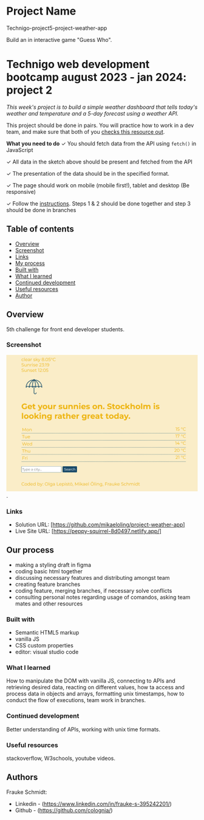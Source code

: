 # Project Name
Technigo-project5-project-weather-app

Build an in interactive game "Guess Who".
# Technigo web development bootcamp august 2023 - jan 2024: project 2

*This week's project is to build a simple weather dashboard that tells today's weather and temperature and a 5-day forecast using a weather API.* 

This project should be done in pairs. You will practice how to work in a dev team, and make sure that both of you [checks this resource out](https://www.notion.so/Working-in-teams-on-GitHub-46b2f4e4a01847a8bf575f9904739088?pvs=21). 

**What you need to do**
✓ You should fetch data from the API using `fetch()` in JavaScript

✓ All data in the sketch above should be present and fetched from the API

✓ The presentation of the data should be in the specified format.

✓ The page should work on mobile (mobile first!), tablet and desktop (Be responsive)

✓ Follow the [instructions](https://github.com/Technigo/project-weather-app/blob/master/instructions.md). Steps 1 & 2 should be done together and step 3 should be done in branches

## Table of contents

  - [Overview](#overview)
  - [Screenshot](#screenshot)
  - [Links](#links)
  - [My process](#my-process)
  - [Built with](#built-with)
  - [What I learned](#what-i-learned)
  - [Continued development](#continued-development)
  - [Useful resources](#useful-resources)
  - [Author](#author)

## Overview

5th challenge for front end developer students.

### Screenshot

![](./design/screenshot_desktop.png).

### Links

- Solution URL: [https://github.com/mikaeloling/project-weather-app]
- Live Site URL: [https://peppy-squirrel-8d0497.netlify.app/]

## Our process

- making a styling draft in figma
- coding basic html together
- discussing necessary features and distributing amongst team
- creating feature branches
- coding feature, merging branches, if necessary solve conflicts
- consulting personal notes regarding usage of comandos, asking team mates and other resources

### Built with

- Semantic HTML5 markup
- vanilla JS
- CSS custom properties
- editor: visual studio code

### What I learned 

How to manipulate the DOM with vanilla JS, connecting to APIs and retrieving desired data, reacting on different values, how ta access and process data in objects and arrays, formatting unix timestamps, how to conduct the flow of executions, team work in branches.

### Continued development

Better understanding of APIs, working with unix time formats.

### Useful resources

stackoverflow, W3schools, youtube videos.

## Authors

Frauke Schmidt:
- Linkedin - (https://www.linkedin.com/in/frauke-s-395242201/)
- Github - (https://github.com/colognia/)
